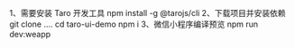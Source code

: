 
1、需要安装 Taro 开发工具
npm install -g @tarojs/cli
2、下载项目并安装依赖
git clone ....
cd taro-ui-demo
npm i
3、微信小程序编译预览
 npm run dev:weapp
